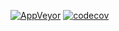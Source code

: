 [![AppVeyor](https://img.shields.io/appveyor/ci/Yanta07/KURSACH.svg)](https://ci.appveyor.com/project/Yanta07/KURSACH)
[![codecov](https://codecov.io/gh/Yanta07/KURSACH/branch/conv/graph/badge.svg)](https://codecov.io/gh/Yanta07/KURSACH)                             
